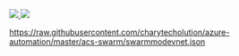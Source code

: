 <a href="https://portal.azure.com/#create/Microsoft.Template/uri/https%3A%2F%2Fraw.githubusercontent.com%2Fcharytecholution%2Fazure-automation%2Fmaster%2Facs-swarm%2Fswarmmodevnet.json" target="_blank">
    <img src="http://azuredeploy.net/deploybutton.png"/>
</a>
<a href="http://armviz.io/#/?load=https%3A%2F%2Fraw.githubusercontent.com%2Fcharytecholution%2Fazure-automation%2Fmaster%2Facs-swarm%2Fazuredeploy.json" target="_blank">
    <img src="http://armviz.io/visualizebutton.png"/>
</a>

https://raw.githubusercontent.com/charytecholution/azure-automation/master/acs-swarm/swarmmodevnet.json
